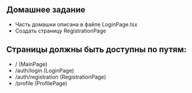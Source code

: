 ## Домашнее задание

- Часть домашки описана в файле LoginPage.tsx
- Создать страницу RegistrationPage


## Страницы должны быть доступны по путям:

- / (MainPage)
- /auth/login (LoginPage)
- /auth/registration (RegistrationPage)
- /profile (ProfilePage)